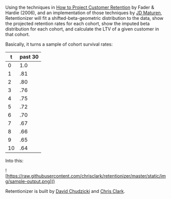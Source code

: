 Using the techniques in [How to Project Customer Retention](https://marketing.wharton.upenn.edu/files/?whdmsaction=public:main.file&fileID=327) by Fader & Hardie (2006), and an implementation of those techniques by [JD Maturen](https://github.com/jdmaturen), Retentionizer will fit a shifted-beta-geometric distribution to the data, show the projected retention rates for each cohort, show the imputed beta distribution for each cohort, and calculate the LTV of a given customer in that cohort.

Basically, it turns a sample of cohort survival rates:

| t  | past 30 |
|----|---------|
| 0  | 1.0     |
| 1  | .81     |
| 2  | .80     |
| 3  | .76     |
| 4  | .75     |
| 5  | .72     |
| 6  | .70     |
| 7  | .67     |
| 8  | .66     |
| 9  | .65     |
| 10 | .64     |

Into this:

![https://raw.githubusercontent.com/chrisclark/retentionizer/master/static/img/sample-output.png]()

Retentionizer is built by [David Chudzicki](https://www.github.com/dchudz) and [Chris Clark](https://blog.untrod.com/).
